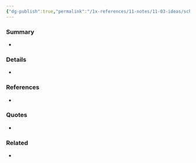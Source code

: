 ```yaml
---
{"dg-publish":true,"permalink":"/1x-references/11-notes/11-03-ideas/schedule-time-to-think/","title":"permanent note","created":"2024-07-09T20:42:52.428+03:00","updated":"2024-07-09T21:23:45.512+03:00"}
---
```



### Summary
- 

### Details
- 

### References
- 

### Quotes
- 

### Related
- 